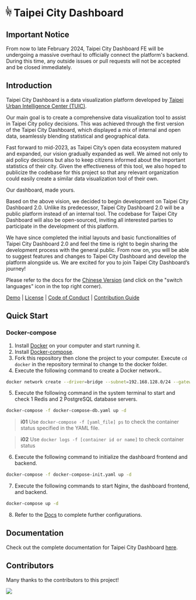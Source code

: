 # <img src='Taipei-City-Dashboard-FE/src/assets/images/TUIC.svg' height='28'> Taipei City Dashboard

## Important Notice

From now to late February 2024, Taipei City Dashboard FE will be undergoing a massive overhaul to officially connect the platform's backend. During this time, any outside issues or pull requests will not be accepted and be closed immediately.

## Introduction

Taipei City Dashboard is a data visualization platform developed by [Taipei Urban Intelligence Center (TUIC)](https://tuic.gov.taipei/en).

Our main goal is to create a comprehensive data visualization tool to assist in Taipei City policy decisions. This was achieved through the first version of the Taipei City Dashboard, which displayed a mix of internal and open data, seamlessly blending statistical and geographical data.

Fast forward to mid-2023, as Taipei City’s open data ecosystem matured and expanded, our vision gradually expanded as well. We aimed not only to aid policy decisions but also to keep citizens informed about the important statistics of their city. Given the effectiveness of this tool, we also hoped to publicize the codebase for this project so that any relevant organization could easily create a similar data visualization tool of their own.

Our dashboard, made yours.

Based on the above vision, we decided to begin development on Taipei City Dashboard 2.0. Unlike its predecessor, Taipei City Dashboard 2.0 will be a public platform instead of an internal tool. The codebase for Taipei City Dashboard will also be open-sourced, inviting all interested parties to participate in the development of this platform.

We have since completed the initial layouts and basic functionalities of Taipei City Dashboard 2.0 and feel the time is right to begin sharing the development process with the general public. From now on, you will be able to suggest features and changes to Taipei City Dashboard and develop the platform alongside us. We are excited for you to join Taipei City Dashboard’s journey!

Please refer to the docs for the [Chinese Version](https://tuic.gov.taipei/documentation/front-end/introduction) (and click on the "switch languages" icon in the top right corner).

[Demo](https://tuic.gov.taipei/dashboard-demo) | [License](https://github.com/tpe-doit/Taipei-City-Dashboard-FE/blob/main/LICENSE) | [Code of Conduct](https://github.com/tpe-doit/Taipei-City-Dashboard/blob/main/.github/CODE_OF_CONDUCT.md) | [Contribution Guide](https://tuic.gov.taipei/documentation/front-end/contribution-overview)

## Quick Start

### Docker-compose

1. Install [Docker](https://www.docker.com/products/docker-desktop/) on your computer and start running it.
2. Install [Docker-compose](https://docs.docker.com/compose/install/).
3. Fork this repository then clone the project to your computer. Execute `cd docker` in the repository terminal to change to the docker folder.
4. Execute the following command to create a Docker network..
```bash
docker network create --driver=bridge --subnet=192.168.128.0/24 --gateway=192.168.128.1  br_dashboard
```
5. Execute the following command in the system terminal to start and check 1 Redis and 2 PostgreSQL database servers.
```bash
docker-compose -f docker-compose-db.yaml up -d
```
>**i01** Use `docker-compose -f [yaml_file] ps` to check the container status specified in the YAML file.

>**i02** Use `docker logs -f [container id or name]` to check container status

6. Execute the following command to initialize the dashboard frontend and backend.
```bash
docker-compose -f docker-compose-init.yaml up -d
```

7. Execute the following commands to start Nginx, the dashboard frontend, and backend.
```bash
docker-compose up -d
```

8. Refer to the [Docs](https://tuic.gov.taipei/documentation/back-end/project-setup) to complete further configurations.

## Documentation

Check out the complete documentation for Taipei City Dashboard [here](https://tuic.gov.taipei/documentation).

## Contributors

Many thanks to the contributors to this project!

<a href="https://github.com/tpe-doit/Taipei-City-Dashboard-FE/graphs/contributors">
<img src="https://contrib.rocks/image?repo=tpe-doit/Taipei-City-Dashboard-FE" />
</a>
